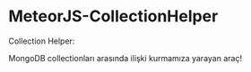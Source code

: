# MeteorJS-CollectionHelper

Collection Helper:

MongoDB collectionları arasında ilişki kurmamıza yarayan araç!
